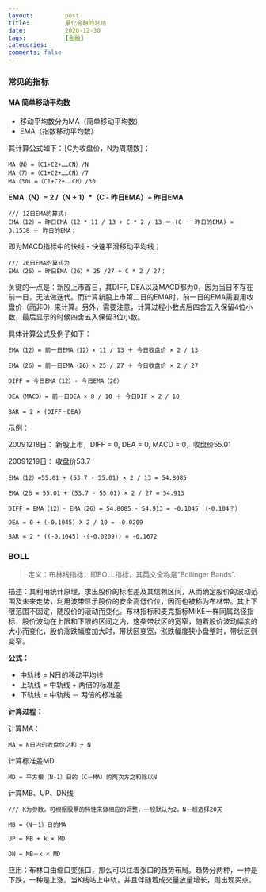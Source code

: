 ```yaml
---
layout:         post
title:          量化金融的总结
date:           2020-12-30
tags:           [金融]
categories:
comments: false
---
```


### 常见的指标

#### MA  简单移动平均数
- 移动平均数分为MA（简单移动平均数）
- EMA（指数移动平均数）

其计算公式如下：［C为收盘价，N为周期数］：

```
MA（N）=（C1+C2+……CN）/N
MA（7）=（C1+C2+……CN）/7
MA（30）=（C1+C2+……CN）/30
```

**EMA（N）= 2 /（N + 1）*（C - 昨日EMA）+ 昨日EMA**

```
/// 12日EMA的算式:
EMA（12）= 昨日EMA（12 * 11 / 13 + C * 2 / 13 ＝ (C － 昨日的EMA) × 0.1538 ＋ 昨日的EMA；   
```
即为MACD指标中的快线 - 快速平滑移动平均线；

```
/// 26日EMA的算式为
EMA（26）= 昨日EMA（26）* 25 /27 + C * 2 / 27；
```  
关键的一点是：新股上市首日，其DIFF, DEA以及MACD都为0，因为当日不存在前一日，无法做迭代。而计算新股上市第二日的EMA时，前一日的EMA需要用收盘价（而非0）来计算。另外，需要注意，计算过程小数点后四舍五入保留4位小数，最后显示的时候四舍五入保留3位小数。

具体计算公式及例子如下：

```
EMA（12）= 前一日EMA（12）× 11 / 13 ＋ 今日收盘价 × 2 / 13
```

```
EMA（26）= 前一日EMA（26）× 25 / 27 ＋ 今日收盘价 × 2 / 27
```

```
DIFF = 今日EMA（12）- 今日EMA（26）
```

```
DEA（MACD）= 前一日DEA × 8 / 10 ＋ 今日DIF × 2 / 10
```

```
BAR = 2 × (DIFF－DEA)
```

示例：

20091218日：
新股上市，DIFF = 0, DEA = 0, MACD = 0，收盘价55.01

20091219日：
收盘价53.7

```
EMA（12）=55.01 + (53.7 - 55.01) × 2 / 13 = 54.8085

EMA（26 = 55.01 + (53.7 - 55.01) × 2 / 27 = 54.913

DIFF = EMA（12）- EMA（26）= 54.8085 - 54.913 = -0.1045 （-0.104？）

DEA = 0 + (-0.1045) X 2 / 10 = -0.0209

BAR = 2 * ((-0.1045) -(-0.0209)) = -0.1672

```

### BOLL

> 定义：布林线指标，即BOLL指标，其英文全称是“Bollinger Bands”.

描述：其利用统计原理，求出股价的标准差及其信赖区间，从而确定股价的波动范围及未来走势，利用波带显示股价的安全高低价位，因而也被称为布林带。其上下限范围不固定，随股价的滚动而变化。布林指标和麦克指标MIKE一样同属路径指标，股价波动在上限和下限的区间之内，这条带状区的宽窄，随着股价波动幅度的大小而变化，股价涨跌幅度加大时，带状区变宽，涨跌幅度狭小盘整时，带状区则变窄。

**公式：**
- 中轨线 = N日的移动平均线
- 上轨线 = 中轨线 + 两倍的标准差
- 下轨线 = 中轨线 － 两倍的标准差

**计算过程：**

计算MA：

`MA = N日内的收盘价之和 ÷ N`

计算标准差MD

`MD = 平方根（N-1）日的（C－MA）的两次方之和除以N`

计算MB、UP、DN线

```
/// K为参数，可根据股票的特性来做相应的调整，一般默认为2，N一般选择20天

MB =（N－1）日的MA

UP = MB + k × MD

DN = MB－k × MD
```

应用：布林口由缩口变张口，那么可以往着张口的趋势布局。趋势分两种，一种是下跌，一种是上涨。当K线站上中轨，并且伴随着成交量放量增长，则出现买点。
